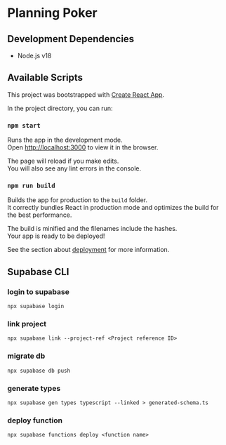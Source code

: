# Planning Poker

## Development Dependencies

- Node.js v18

## Available Scripts

This project was bootstrapped with [Create React App](https://github.com/facebook/create-react-app).

In the project directory, you can run:

### `npm start`

Runs the app in the development mode.\
Open [http://localhost:3000](http://localhost:3000) to view it in the browser.

The page will reload if you make edits.\
You will also see any lint errors in the console.

### `npm run build`

Builds the app for production to the `build` folder.\
It correctly bundles React in production mode and optimizes the build for the best performance.

The build is minified and the filenames include the hashes.\
Your app is ready to be deployed!

See the section about [deployment](https://facebook.github.io/create-react-app/docs/deployment) for more information.

## Supabase CLI

### login to supabase

`npx supabase login`

### link project

`npx supabase link --project-ref <Project reference ID>`

### migrate db

`npx supabase db push`

### generate types

`npx supabase gen types typescript --linked > generated-schema.ts`

### deploy function

`npx supabase functions deploy <function name>`
